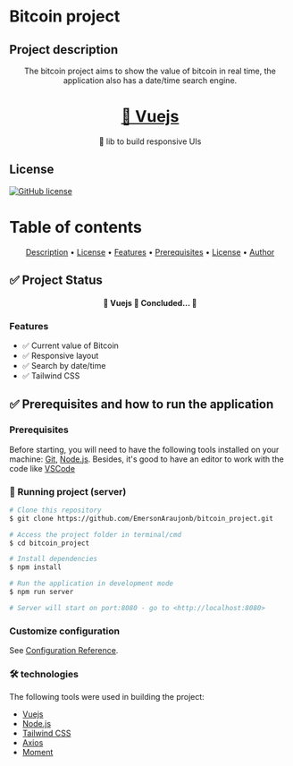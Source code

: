 # Bitcoin project

## Project description
<p align="center">The bitcoin project aims to show the value of bitcoin in real time, the application also has a date/time search engine.</p>

<h1 align="center">
    <a href="https://vuejs.org">🔗 Vuejs</a>
</h1>
<p align="center">🚀 lib to build responsive UIs</p>

## License

[![GitHub license](https://img.shields.io/github/license/EmersonAraujonb/bitcoin_project)](https://github.com/EmersonAraujonb/bitcoin_project/blob/main/LICENSE)

Table of contents
=================
<p align="center">
 <a href="#project-description">Description</a> •
 <a href="#license">License</a> • 
 <a href="#features">Features</a> • 
 <a href="#prerequisites">Prerequisites</a> • 
 <a href="#license">License</a> • 
 <a href="#author-md">Author</a>
</p>



## ✅ Project Status
<h4 align="center"> 
	🚀  Vuejs 🚀 Concluded...  🚀
</h4>

### Features

- ✅ Current value of Bitcoin
- ✅ Responsive layout
- ✅ Search by date/time
- ✅ Tailwind CSS

## ✅ Prerequisites and how to run the application
### Prerequisites

Before starting, you will need to have the following tools installed on your machine: [Git](https://git-scm.com),  [Node.js](https://nodejs.org/en/).  Besides, it's good to have an editor to work with the code like [VSCode](https://code.visualstudio.com/)

### 🎲 Running project (server)

```bash
# Clone this repository
$ git clone https://github.com/EmersonAraujonb/bitcoin_project.git

# Access the project folder in terminal/cmd
$ cd bitcoin_project

# Install dependencies
$ npm install

# Run the application in development mode
$ npm run server

# Server will start on port:8080 - go to <http://localhost:8080>
```

### Customize configuration
See [Configuration Reference](https://cli.vuejs.org/config/).

### 🛠 technologies
The following tools were used in building the project:

- [Vuejs](https://vuejs.org)
- [Node.js](https://nodejs.org/en/)
- [Tailwind CSS](https://v2.tailwindcss.com)
- [Axios](https://axios-http.com)
- [Moment](https://momentjs.com)
